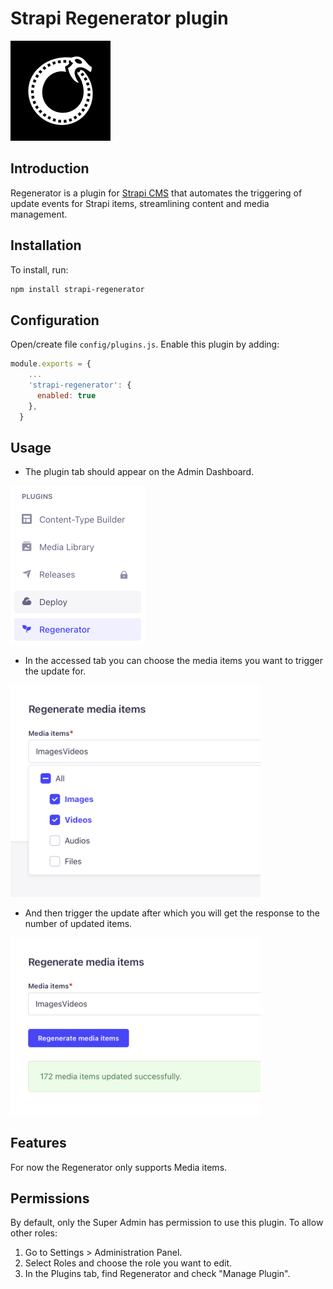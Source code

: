 # Strapi Regenerator plugin

<img src="/docs/Emil_Petras_Strapi_Regenerator_Icon.png" alt="Regenerator Icon" width="160" height="auto" />

## Introduction
Regenerator is a plugin for <a href="https://github.com/strapi/strapi">Strapi CMS</a> that automates the triggering of update events for Strapi items, streamlining content and media management.

## Installation
To install, run:

```bash
npm install strapi-regenerator
```

## Configuration
Open/create file `config/plugins.js`. Enable this plugin by adding:

```js
module.exports = {
    ...
    'strapi-regenerator': {
      enabled: true
    },
  }
```

## Usage
- The plugin tab should appear on the Admin Dashboard.

<img src="/docs/strapi-menu.png" alt="Dashboard Menu Plugins" width="216" height="auto" />

- In the accessed tab you can choose the media items you want to trigger the update for.

<img src="/docs/selection.png" alt="Select the items for regeneration" width="400" height="auto" />

- And then trigger the update after which you will get the response to the number of updated items.

<img src="/docs/response.png" alt="Response" width="400" height="auto" />

## Features
For now the Regenerator only supports Media items.

## Permissions
By default, only the Super Admin has permission to use this plugin. To allow other roles:

<ol>
    <li>Go to Settings > Administration Panel.</li>
    <li>Select Roles and choose the role you want to edit.</li>
    <li>In the Plugins tab, find Regenerator and check "Manage Plugin".</li>
</ol>